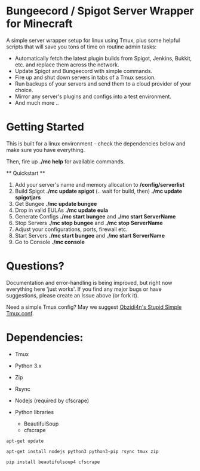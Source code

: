 # Bungeecord / Spigot Server Wrapper for Minecraft
A simple server wrapper setup for linux using Tmux, plus some helpful scripts that will save you tons of time on routine admin tasks:

- Automatically fetch the latest plugin builds from Spigot, Jenkins, Bukkit, etc. and replace them across the network.  
- Update Spigot and Bungeecord with simple commands.
- Fire up and shut down servers in tabs of a Tmux session.
- Run backups of your servers and send them to a cloud provider of your choice.
- Mirror any server's plugins and configs into a test environment.
- And much more ..

# Getting Started

This is built for a linux environment - check the dependencies below and make sure you have everything.

Then, fire up **./mc help** for available commands.

** Quickstart **

1. Add your server's name and memory allocation to **/config/serverlist**
2. Build Spigot **./mc update spigot** (.. wait for build, then) **./mc update spigotjars**
3. Get Bungee **./mc update bungee**
4. Drop in valid EULAs **./mc update eula**
5. Generate Configs **./mc start bungee** and **./mc start ServerName**
6. Stop Servers **./mc stop bungee** and **./mc stop ServerName**
7. Adjust your configurations, ports, firewall etc.
8. Start Servers **./mc start bungee** and **./mc start ServerName**
9. Go to Console **./mc console**

# Questions?

Documentation and error-handling is being improved, but right now everything here 'just works'.   If you find any major bugs or have suggestions, please create an Issue above (or fork it).

Need a simple Tmux config?  May we suggest [Obzidi4n's Stupid Simple Tmux.conf](https://github.com/obzidi4n/tmux.conf).

# Dependencies:

- Tmux
- Python 3.x
- Zip
- Rsync
- Nodejs (required by cfscrape)

- Python libraries 
  - BeautifulSoup
  - cfscrape

`apt-get update`

`apt-get install nodejs python3 python3-pip rsync tmux zip`

`pip install beautifulsoup4 cfscrape`
